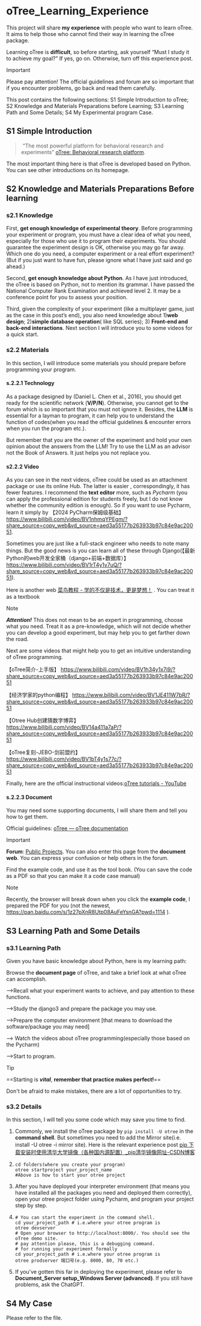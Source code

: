 # oTree_Learning_Experience

This project will share **my experience** with people who want to learn oTree. It aims to help those who cannot find their way in learning the oTree package. 

Learning oTree is **difficult**, so before starting, ask yourself “Must I study it to achieve my goal?” If yes, go on. Otherwise, turn off this experience post. 

> [!IMPORTANT]
>
> Please pay attention! The official guidelines and forum are so important that if you encounter problems, go back and read them carefully.

This post contains the following sections: S1 Simple Introduction to oTree; S2 Knowledge and Materials Preparations before Learning; S3 Learning Path and Some Details; S4 My Experimental program Case.

## S1 Simple Introduction

> ​	“The most powerful platform for behavioral research and experiments”  [oTree: Behavioral research platform](https://www.otree.org/).

The most important thing here is that oTree is developed based on Python.  You can see other introductions on its homepage.

##  S2 Knowledge and Materials Preparations Before learning

### s2.1 Knowledge

First, **get enough knowledge of experimental theory**. Before programming your experiment or program, you must have a clear idea of what you need, especially for those who use it to program their experiments. You should guarantee the experiment design is OK, otherwise you may go far away. Which one do you need, a computer experiment or a real effort experiment? (But if you just want to have fun, please ignore what I have just said and go ahead.)

Second, **get enough knowledge about Python**. As I have just introduced, the oTree is based on Python, not to mention its grammar. I have passed the National Computer Rank Examination and achieved level 2. It may be a conference point for you to assess your position.

Third, given the complexity of your experiment (like a multiplayer game, just as the case in this post’s end), you also need knowledge about 1)**web design**; 2)**simple database operation**( like SQL series); 3) **Front-end and back-end interactions**. Next section I will introduce you to some videos for a quick start.

### s2.2 Materials

In this section, I will introduce some materials you should prepare before programming your program.

#### s.2.2.1 Technology

As a package designed by (Daniel L. Chen et al., 2016), you should get ready for the scientific network (**V/P/N**). Otherwise, you cannot get to the forum which is so important that you must not ignore it. Besides, the **LLM** is essential for a layman to program, it can help you to understand the function of codes(when you read the official guidelines & encounter errors when you run the program etc.). 

But remember that you are the owner of the experiment and hold your own opinion about the answers from the LLM! Try to use the LLM as an advisor not the  Book of Answers. It just helps you not replace you.

#### s2.2.2 Video

As you can see in the next videos, oTree could be used as an attachment package or use its online Hub. The latter is easier , correspondingly, it has fewer features. I recommend the **text editor** more, such as  *Pycharm* (you can apply the professional edition for students freely, but I do not know whether the community edition is enough). So if you want to use Pycharm, learn it simply by 【2024 PyCharm保姆级基础】 https://www.bilibili.com/video/BV1nhmqYPEgm/?share_source=copy_web&vd_source=aed3a55177b263933b97c84e9ac20051.

Sometimes you are just like a full-stack engineer who needs to note many things. But the good news is you can learn all of these through Django(【最新Python的web开发全家桶（django+前端+数据库）】 https://www.bilibili.com/video/BV1rT4y1v7uQ/?share_source=copy_web&vd_source=aed3a55177b263933b97c84e9ac20051). 

Here is another web [菜鸟教程 - 学的不仅是技术，更是梦想！](https://www.runoob.com/) . You can treat it as a textbook

> [!NOTE]
>
> ***Attention!***  This does not mean to be an expert in programming, choose what you need. Treat it as a pre-knowledge, which will not decide whether you can develop a good experiment, but may help you to get farther down the road.

Next are some videos that might help you to get an intuitive understanding of oTree programming. 

【oTree简介-上手版】 https://www.bilibili.com/video/BV1h34y1x7i9/?share_source=copy_web&vd_source=aed3a55177b263933b97c84e9ac20051

【经济学家的python编程】 https://www.bilibili.com/video/BV1JE411W7bR/?share_source=copy_web&vd_source=aed3a55177b263933b97c84e9ac20051

【Otree Hub创建猜数字博弈】 https://www.bilibili.com/video/BV14a411a7aP/?share_source=copy_web&vd_source=aed3a55177b263933b97c84e9ac20051

【oTree复刻-JEBO-剑前盟约】 https://www.bilibili.com/video/BV1bT4y1s77c/?share_source=copy_web&vd_source=aed3a55177b263933b97c84e9ac20051

Finally, here are the official instructional videos:[oTree tutorials - YouTube](https://www.youtube.com/@otreetutorials)

#### s.2.2.3 Document

You may need some supporting documents, I will share them and tell you how to get them.

Official guidelines: [oTree — oTree documentation](https://otree.readthedocs.io/en/latest/)

> [!IMPORTANT]
>
> **Forum**: [Public Projects](https://www.otreehub.com/projects/?featured=1). You can also enter this page from the **document web**. You can express your confusion or help others in the forum.
>
> Find the example code, and use it as the tool book. (You can save the code as a PDF so that you can make it a code case manual) 

> [!NOTE]
>
> Recently, the browser will break down when you click the **example code**, I prepared the PDF for you (not the newest, https://pan.baidu.com/s/1z27pXnR8Utp08AuFeYsnGA?pwd=1114 ).

## S3 Learning Path and Some Details

### s3.1 Learning Path

Given you have basic knowledge about Python, here is my learning path:

Browse the **document page** of oTree,  and take a brief look at what oTree can accomplish.

—->Recall what your experiment wants to achieve, and pay attention to these functions.

—->Study the django3 and prepare the package you may use.

—–>Prepare the computer environment [that means to download the software/package you may need]

—-> Watch the videos about oTree programming(especially those based on the Pycharm)

—->Start to program.

> [!TIP]
>
> ==Starting is ***vital***, **remember that practice makes perfect!**==
>
> Don't be afraid to make mistakes, there are a lot of opportunities to try. 
>
> 



### s3.2 Details

In this section, I will tell you some code which may save you time to find.

1. Commonly, we install the oTree package by `pip install -U otree` in the **command shell**. But sometimes you need to add the Mirror site(i.e. install -U otree -i mirror site). Here is the relevant experience post [pip 下载安装时使用清华大学镜像（各种国内源配置）_pip清华镜像网址-CSDN博客](https://blog.csdn.net/sjjsaaaa/article/details/110096059)

2. ````shell
   cd folders(where you create your program)
   otree startproject your_project_name
   #Above is how to start your otree project
   ````

3. After you have deployed your interpreter environment (that means you have installed all the packages you need and deployed them correctly), open your otree project folder using Pycharm, and program your project step by step.

4. ```shell
   # You can start the experiment in the command shell. 
   cd your_project_path # i.e.where your otree program is
   otree devserver
   # Open your browser to http://localhost:8000/. You should see the oTree demo site.
   # pay attention please, this is a debugging command.
   # for running your experiment formally
   cd your_project_path # i.e.where your otree program is
   otree prodserver 端口号(e.g. 8000, 80, 70 etc.)
   ```

5. If you've gotten this far in deploying the experiment, please refer to **Document_Server setup_Windows Server (advanced)**. If you still have problems, ask the ChatGPT. 
## S4 My Case

Please refer to the file.


